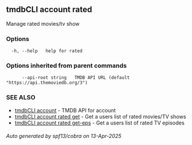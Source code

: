 ## tmdbCLI account rated

Manage rated movies/tv show

### Options

```
  -h, --help   help for rated
```

### Options inherited from parent commands

```
      --api-root string   TMDB API URL (default "https://api.themoviedb.org/3")
```

### SEE ALSO

* [tmdbCLI account](tmdbCLI_account.md)	 - TMDB API for account
* [tmdbCLI account rated get](tmdbCLI_account_rated_get.md)	 - Get a users list of rated movies/TV shows
* [tmdbCLI account rated get-eps](tmdbCLI_account_rated_get-eps.md)	 - Get a users list of rated TV episodes

###### Auto generated by spf13/cobra on 13-Apr-2025
